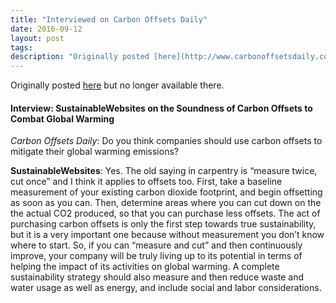 ```yaml
---
title: "Interviewed on Carbon Offsets Daily"
date: 2016-09-12
layout: post
tags: 
description: "Originally posted [here](http://www.carbonoffsetsdaily.com/2008/07/interview-sus-1.html) but no longer available there."
---
```

Originally posted [here](http://www.carbonoffsetsdaily.com/2008/07/interview-sus-1.html) but no longer available there.

#### Interview: SustainableWebsites on the Soundness of Carbon Offsets to Combat Global Warming

*Carbon Offsets Daily*: Do you think companies should use carbon offsets to mitigate their global warming emissions?

**SustainableWebsites**: Yes. The old saying in carpentry is “measure twice, cut once” and I think it applies to offsets too. First, take a baseline measurement of your existing carbon dioxide footprint, and begin offsetting as soon as you can. Then, determine areas where you can cut down on the the actual CO2 produced, so that you can purchase less offsets. The act of purchasing carbon offsets is only the first step towards true sustainability, but it is a very important one because without measurement you don’t know where to start. So, if you can “measure and cut” and then continuously improve, your company will be truly living up to its potential in terms of helping the impact of its activities on global warming. A complete sustainability strategy should also measure and then reduce waste and water usage as well as energy, and include social and labor considerations.